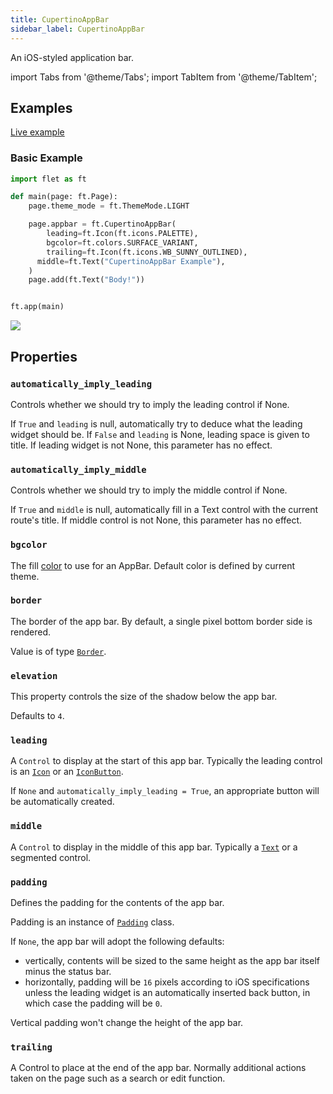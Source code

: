 ```yaml
---
title: CupertinoAppBar
sidebar_label: CupertinoAppBar
---
```


An iOS-styled application bar.

import Tabs from '@theme/Tabs';
import TabItem from '@theme/TabItem';

## Examples

[Live example](https://flet-controls-gallery.fly.dev/navigation/cupertinoappbar)

### Basic Example

<Tabs groupId="language">
  <TabItem value="python" label="Python" default>

```python
import flet as ft

def main(page: ft.Page):
    page.theme_mode = ft.ThemeMode.LIGHT

    page.appbar = ft.CupertinoAppBar(
        leading=ft.Icon(ft.icons.PALETTE),
        bgcolor=ft.colors.SURFACE_VARIANT,
        trailing=ft.Icon(ft.icons.WB_SUNNY_OUTLINED),
      middle=ft.Text("CupertinoAppBar Example"),
    )
    page.add(ft.Text("Body!"))


ft.app(main)
```

  </TabItem>
</Tabs>

<img src="/img/docs/controls/cupertino-appbar/cupertino-appbar.png" className="screenshot-40"/>

## Properties

### `automatically_imply_leading`

Controls whether we should try to imply the leading control if None.

If `True` and `leading` is null, automatically try to deduce what the leading widget should be. 
If `False` and `leading` is None, leading space is given to title. If leading widget is not None, this parameter has no effect.

### `automatically_imply_middle`

Controls whether we should try to imply the middle control if None.

If `True` and `middle` is null, automatically fill in a Text control with the current route's title. If middle control
is not None, this parameter has no effect.

### `bgcolor`

The fill [color](/docs/reference/colors) to use for an AppBar. Default color is defined by current theme.

### `border`

The border of the app bar.
By default, a single pixel bottom border side is rendered.

Value is of type [`Border`](/docs/reference/types/border).

### `elevation`

This property controls the size of the shadow below the app bar.

Defaults to `4`.

### `leading`

A `Control` to display at the start of this app bar. Typically the leading control is an [`Icon`](/docs/controls/icon) or an [`IconButton`](/docs/controls/iconbutton).

If `None` and `automatically_imply_leading = True`, an appropriate button will be automatically created.

### `middle`

A `Control` to display in the middle of this app bar. Typically a [`Text`](/docs/controls/text) or a segmented control.

### `padding`

Defines the padding for the contents of the app bar.

Padding is an instance of [`Padding`](/docs/reference/types/padding) class.

If `None`, the app bar will adopt the following defaults:

- vertically, contents will be sized to the same height as the app bar itself minus the status bar.
- horizontally, padding will be `16` pixels according to iOS specifications unless the leading widget is an automatically inserted back button, in which case the padding will be `0`.

Vertical padding won't change the height of the app bar.

### `trailing`

A Control to place at the end of the app bar. Normally additional actions taken on the page such as a search or edit function.
